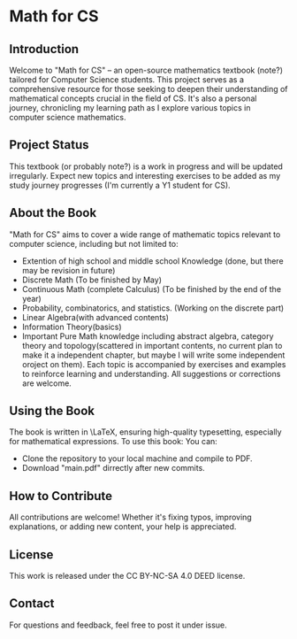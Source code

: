 # Math for CS

## Introduction
Welcome to "Math for CS" – an open-source mathematics textbook (note?) tailored for Computer Science students. This project serves as a comprehensive resource for those seeking to deepen their understanding of mathematical concepts crucial in the field of CS. It's also a personal journey, chronicling my learning path as I explore various topics in computer science mathematics.

## Project Status
This textbook (or probably note?) is a work in progress and will be updated irregularly. Expect new topics and interesting exercises to be added as my study journey progresses (I'm currently a Y1 student for CS).

## About the Book
"Math for CS" aims to cover a wide range of mathematic topics relevant to computer science, including but not limited to:
- Extention of high school and middle school Knowledge (done, but there may be revision in future)
- Discrete Math (To be finished by May)
- Continuous Math (complete Calculus) (To be finished by the end of the year)
- Probability, combinatorics, and statistics. (Working on the discrete part)
- Linear Algebra(with advanced contents)
- Information Theory(basics)
- Important Pure Math knowledge including abstract algebra, category theory and topology(scattered in important contents, no current plan to make it a independent chapter, but maybe I will write some independent oroject on them).
Each topic is accompanied by exercises and examples to reinforce learning and understanding.
All suggestions or corrections are welcome.

## Using the Book
The book is written in \LaTeX, ensuring high-quality typesetting, especially for mathematical expressions. To use this book:
You can:
- Clone the repository to your local machine and compile to PDF.
- Download "main.pdf" dirrectly after new commits.

## How to Contribute
All contributions are welcome! Whether it's fixing typos, improving explanations, or adding new content, your help is appreciated.

## License
This work is released under the CC BY-NC-SA 4.0 DEED license.

## Contact
For questions and feedback, feel free to post it under issue.
